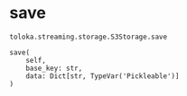 # save
`toloka.streaming.storage.S3Storage.save`

```
save(
    self,
    base_key: str,
    data: Dict[str, TypeVar('Pickleable')]
)
```

